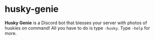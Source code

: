 # husky-genie

**Husky Genie** is a Discord bot that blesses your server with photos of huskies on command! All you have to do is type `-husky`. Type `-help` for more.
